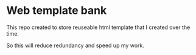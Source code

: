 Web template bank
============

This repo created to store reuseable html template that I created over the time.

So this will reduce redundancy and speed up my work.
